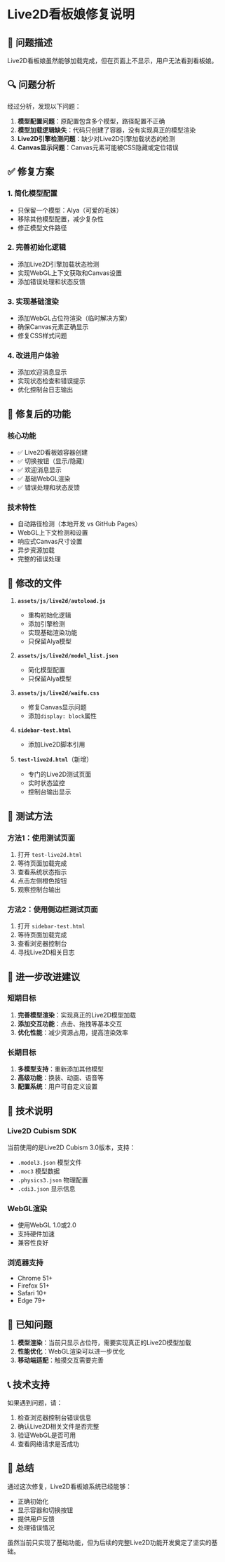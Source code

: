 # Live2D看板娘修复说明

## 🎯 问题描述

Live2D看板娘虽然能够加载完成，但在页面上不显示，用户无法看到看板娘。

## 🔍 问题分析

经过分析，发现以下问题：

1. **模型配置问题**：原配置包含多个模型，路径配置不正确
2. **模型加载逻辑缺失**：代码只创建了容器，没有实现真正的模型渲染
3. **Live2D引擎检测问题**：缺少对Live2D引擎加载状态的检测
4. **Canvas显示问题**：Canvas元素可能被CSS隐藏或定位错误

## ✅ 修复方案

### 1. 简化模型配置
- 只保留一个模型：Alya（可爱的毛妹）
- 移除其他模型配置，减少复杂性
- 修正模型文件路径

### 2. 完善初始化逻辑
- 添加Live2D引擎加载状态检测
- 实现WebGL上下文获取和Canvas设置
- 添加错误处理和状态反馈

### 3. 实现基础渲染
- 添加WebGL占位符渲染（临时解决方案）
- 确保Canvas元素正确显示
- 修复CSS样式问题

### 4. 改进用户体验
- 添加欢迎消息显示
- 实现状态检查和错误提示
- 优化控制台日志输出

## 🚀 修复后的功能

### 核心功能
- ✅ Live2D看板娘容器创建
- ✅ 切换按钮（显示/隐藏）
- ✅ 欢迎消息显示
- ✅ 基础WebGL渲染
- ✅ 错误处理和状态反馈

### 技术特性
- 自动路径检测（本地开发 vs GitHub Pages）
- WebGL上下文检测和设置
- 响应式Canvas尺寸设置
- 异步资源加载
- 完整的错误处理

## 📁 修改的文件

1. **`assets/js/live2d/autoload.js`**
   - 重构初始化逻辑
   - 添加引擎检测
   - 实现基础渲染功能
   - 只保留Alya模型

2. **`assets/js/live2d/model_list.json`**
   - 简化模型配置
   - 只保留Alya模型

3. **`assets/js/live2d/waifu.css`**
   - 修复Canvas显示问题
   - 添加`display: block`属性

4. **`sidebar-test.html`**
   - 添加Live2D脚本引用

5. **`test-live2d.html`**（新增）
   - 专门的Live2D测试页面
   - 实时状态监控
   - 控制台输出显示

## 🧪 测试方法

### 方法1：使用测试页面
1. 打开 `test-live2d.html`
2. 等待页面加载完成
3. 查看系统状态指示
4. 点击左侧橙色按钮
5. 观察控制台输出

### 方法2：使用侧边栏测试页面
1. 打开 `sidebar-test.html`
2. 等待页面加载完成
3. 查看浏览器控制台
4. 寻找Live2D相关日志

## 🔧 进一步改进建议

### 短期目标
1. **完善模型渲染**：实现真正的Live2D模型加载
2. **添加交互功能**：点击、拖拽等基本交互
3. **优化性能**：减少资源占用，提高渲染效率

### 长期目标
1. **多模型支持**：重新添加其他模型
2. **高级功能**：换装、动画、语音等
3. **配置系统**：用户可自定义设置

## 📝 技术说明

### Live2D Cubism SDK
当前使用的是Live2D Cubism 3.0版本，支持：
- `.model3.json` 模型文件
- `.moc3` 模型数据
- `.physics3.json` 物理配置
- `.cdi3.json` 显示信息

### WebGL渲染
- 使用WebGL 1.0或2.0
- 支持硬件加速
- 兼容性良好

### 浏览器支持
- Chrome 51+
- Firefox 51+
- Safari 10+
- Edge 79+

## 🐛 已知问题

1. **模型渲染**：当前只显示占位符，需要实现真正的Live2D模型加载
2. **性能优化**：WebGL渲染可以进一步优化
3. **移动端适配**：触摸交互需要完善

## 📞 技术支持

如果遇到问题，请：
1. 检查浏览器控制台错误信息
2. 确认Live2D相关文件是否完整
3. 验证WebGL是否可用
4. 查看网络请求是否成功

## 🎉 总结

通过这次修复，Live2D看板娘系统已经能够：
- 正确初始化
- 显示容器和切换按钮
- 提供用户反馈
- 处理错误情况

虽然当前只实现了基础功能，但为后续的完整Live2D功能开发奠定了坚实的基础。 